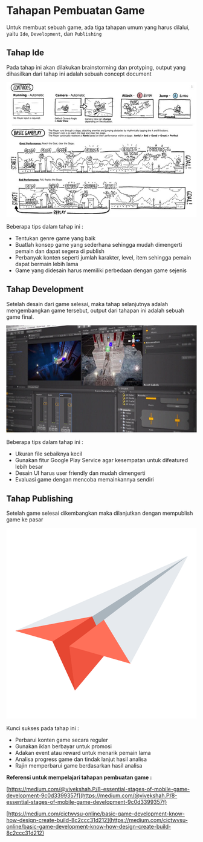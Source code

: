 # Tahapan Pembuatan Game

Untuk membuat sebuah game, ada tiga tahapan umum yang harus dilalui, yaitu `Ide`, `Development`, dan `Publishing`

## Tahap Ide

Pada tahap ini akan dilakukan brainstorming dan protyping, output yang dihasilkan dari tahap ini adalah sebuah concept document

![concept document](./concept-document.jpg)

Beberapa tips dalam tahap ini :

* Tentukan genre game yang baik
* Buatlah konsep game yang sederhana sehingga mudah dimengerti pemain dan dapat segera di publish
* Perbanyak konten seperti jumlah karakter, level, item sehingga pemain dapat bermain lebih lama
* Game yang didesain harus memiliki perbedaan dengan game sejenis

## Tahap Development

Setelah desain dari game selesai, maka tahap selanjutnya adalah mengembangkan game tersebut, output dari tahapan ini adalah sebuah game final.

![game-development](./game-development.jpg)

Beberapa tips dalam tahap ini :

* Ukuran file sebaiknya kecil
* Gunakan fitur Google Play Service agar kesempatan untuk difeatured lebih besar
* Desain UI harus user friendly dan mudah dimengerti
* Evaluasi game dengan mencoba memainkannya sendiri

## Tahap Publishing

Setelah game selesai dikembangkan maka dilanjutkan dengan mempublish game ke pasar

![](./publish.png)

Kunci sukses pada tahap ini :

* Perbarui konten game secara reguler
* Gunakan iklan berbayar untuk promosi
* Adakan event atau reward untuk menarik pemain lama
* Analisa progress game dan tindak lanjut hasil analisa
* Rajin memperbarui game berdasarkan hasil analisa

**Referensi untuk mempelajari tahapan pembuatan game :**

[https://medium.com/@vivekshah.P/8-essential-stages-of-mobile-game-development-9c0d3399357f](https://medium.com/@vivekshah.P/8-essential-stages-of-mobile-game-development-9c0d3399357f)

[https://medium.com/cictwvsu-online/basic-game-development-know-how-design-create-build-8c2ccc31d212](https://medium.com/cictwvsu-online/basic-game-development-know-how-design-create-build-8c2ccc31d212)

